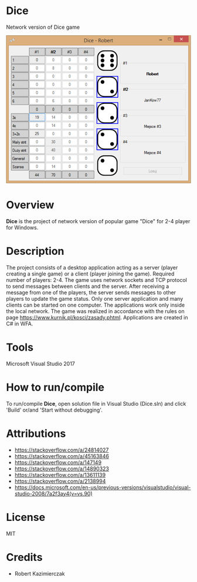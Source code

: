 # Dice
Network version of Dice game 

![alt text](https://github.com/kazimierczak-robert/Dice/blob/master/Screenshot.PNG)

# Overview
**Dice** is the project of network version of popular game "Dice" for 2-4 player for Windows.

# Description
The project consists of a desktop application acting as a server (player creating a single game) or a client (player joining the game). Required number of players: 2-4. The game uses network sockets and TCP protocol to send messages between clients and the server. After receiving a message from one of the players, the server sends messages to other players to update the game status. Only one server application and many clients can be started on one computer. The applications work only inside the local network. The game was realized in accordance with the rules on page https://www.kurnik.pl/kosci/zasady.phtml. Applications are created in C# in WFA.

# Tools
Microsoft Visual Studio 2017

# How to run/compile
To run/compile **Dice**, open solution file in Visual Studio (Dice.sln) and click 'Build' or/and 'Start without debugging'.

# Attributions
* https://stackoverflow.com/a/24814027
* https://stackoverflow.com/a/45163846
* https://stackoverflow.com/a/147149
* https://stackoverflow.com/a/14890323
* https://stackoverflow.com/a/13611139
* https://stackoverflow.com/a/2138994
* https://docs.microsoft.com/en-us/previous-versions/visualstudio/visual-studio-2008/7a2f3ay4(v=vs.90)

# License
MIT

# Credits
* Robert Kazimierczak
